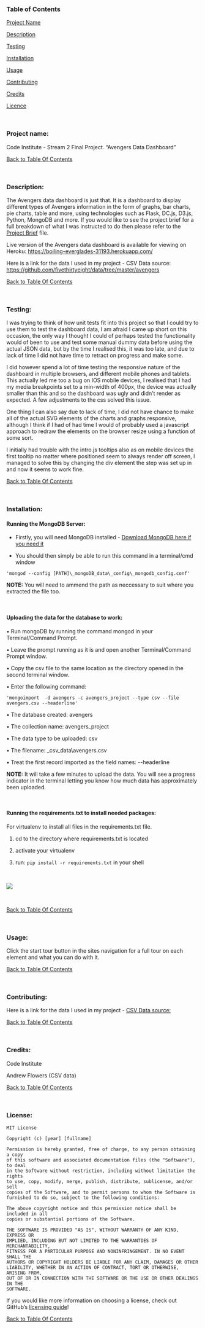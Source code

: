 ### **Table of Contents**

[Project Name](#project-name)

[Description](#description)

[Testing](#testing)

[Installation](#installation)

[Usage](#usage)

[Contributing](#contributing)

[Credits](#credits)

[Licence](#license)

 

### **Project name**:

Code Institute - Stream 2 Final Project. “Avengers Data Dashboard”

[Back to Table Of Contents](#table-of-contents)

 

### **Description**:

The Avengers data dashboard is just that. It is a dashboard to display different
types of Avengers information in the form of graphs, bar charts, pie charts,
table and more, using technologies such as Flask, DC.js, D3.js, Python, MongoDB
and more. If you would like to see the project brief for a full breakdown of
what I was instructed to do then please refer to the [Project
Brief](ProjectBrief.md) file.

Live version of the Avengers data dashboard is available for viewing on Heroku:
<https://boiling-everglades-31193.herokuapp.com/>

Here is a link for the data I used in my project - CSV Data source:
https://github.com/fivethirtyeight/data/tree/master/avengers

[Back to Table Of Contents](#table-of-contents)

 

### **Testing:**

I was trying to think of how unit tests fit into this project so that I could
try to use them to test the dashboard data, I am afraid I came up short on this
occasion, the only way I thought I could of perhaps tested the functionality
would of been to use and test some manual dummy data before using the actual
JSON data, but by the time I realised this, it was too late, and due to lack of
time I did not have time to retract on progress and make some.

I did however spend a lot of time testing the responsive nature of the dashboard
in multiple browsers, and different mobile phones and tablets. This actually led
me too a bug on IOS mobile devices, I realised that I had my media breakpoints
set to a min-width of 400px, the device was actually smaller than this and so
the dashboard was ugly and didn’t render as expected. A few adjustments to the
css solved this issue.

One thing I can also say due to lack of time, I did not have chance to make all
of the actual SVG elements of the charts and graphs responsive, although I think
if I had of had time I would of probably used a javascript approach to redraw
the elements on the browser resize using a function of some sort.

I initially had trouble with the intro.js tooltips also as on mobile devices the
first tooltip no matter where positioned seem to always render off screen, I
managed to solve this by changing the div element the step was set up in and now
it seems to work fine.

[Back to Table Of Contents](#table-of-contents)

 

### **Installation**:

#### Running the MongoDB Server:

-   Firstly, you will need MongoDB installed - [Download MongoDB here if you
    need it](https://www.mongodb.com/download-center?jmp=nav#community)

-   You should then simply be able to run this command in a terminal/cmd window

`'mongod --config [PATH]\_mongoDB_data\_config\_mongodb_config.conf'`

**NOTE:** You will need to ammend the path as neccessary to suit where you
extracted the file too.

 

#### Uploading the data for the database to work:

• Run mongoDB by running the command mongod in your Terminal/Command Prompt.

• Leave the prompt running as it is and open another Terminal/Command Prompt
window.

• Copy the csv file to the same location as the directory opened in the second
terminal window.

• Enter the following command:

`'mongoimport  -d avengers -c avengers_project --type csv --file avengers.csv
--headerline'`

• The database created: avengers

• The collection name: avengers_project

• The data type to be uploaded: csv

• The filename: \_csv_data\\avengers.csv

• Treat the first record imported as the field names: --headerline

**NOTE:** It will take a few minutes to upload the data. You will see a progress
indicator in the terminal letting you know how much data has approximately been
uploaded.

 

#### Running the requirements.txt to install needed packages:

For virtualenv to install all files in the requirements.txt file.

1.  cd to the directory where requirements.txt is located

2.  activate your virtualenv

3.  run: `pip install -r requirements.txt` in your shell

 

![](readme_img/dashboard.png)

 

[Back to Table Of Contents](#table-of-contents)

 

### **Usage**:

Click the start tour button in the sites navigation for a full tour on each
element and what you can do with it.

[Back to Table Of Contents](#table-of-contents)

 

### **Contributing**:

Here is a link for the data I used in my project - [CSV Data
source:](https://github.com/fivethirtyeight/data/tree/master/avengers)

[Back to Table Of Contents](#table-of-contents)

 

### **Credits**:

Code Institute

Andrew Flowers (CSV data)

[Back to Table Of Contents](#table-of-contents)

 

### **License**:

~~~~~~~~~~~~~~~~~~~~~~~~~~~~~~~~~~~~~~~~~~~~~~~~~~~~~~~~~~~~~~~~~~~~~~~~~~~~~~~~
MIT License

Copyright (c) [year] [fullname]

Permission is hereby granted, free of charge, to any person obtaining a copy
of this software and associated documentation files (the "Software"), to deal
in the Software without restriction, including without limitation the rights
to use, copy, modify, merge, publish, distribute, sublicense, and/or sell
copies of the Software, and to permit persons to whom the Software is
furnished to do so, subject to the following conditions:

The above copyright notice and this permission notice shall be included in all
copies or substantial portions of the Software.

THE SOFTWARE IS PROVIDED "AS IS", WITHOUT WARRANTY OF ANY KIND, EXPRESS OR
IMPLIED, INCLUDING BUT NOT LIMITED TO THE WARRANTIES OF MERCHANTABILITY,
FITNESS FOR A PARTICULAR PURPOSE AND NONINFRINGEMENT. IN NO EVENT SHALL THE
AUTHORS OR COPYRIGHT HOLDERS BE LIABLE FOR ANY CLAIM, DAMAGES OR OTHER
LIABILITY, WHETHER IN AN ACTION OF CONTRACT, TORT OR OTHERWISE, ARISING FROM,
OUT OF OR IN CONNECTION WITH THE SOFTWARE OR THE USE OR OTHER DEALINGS IN THE
SOFTWARE.
~~~~~~~~~~~~~~~~~~~~~~~~~~~~~~~~~~~~~~~~~~~~~~~~~~~~~~~~~~~~~~~~~~~~~~~~~~~~~~~~

If you would like more information on choosing a license, check out
GitHub’s [licensing guide](http://choosealicense.com/)!

[Back to Table Of Contents](#table-of-contents)

 
